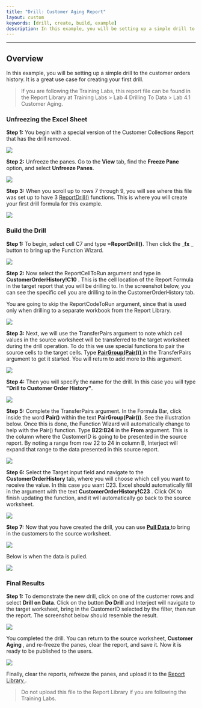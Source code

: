 ```yaml
---
title: "Drill: Customer Aging Report"
layout: custom
keywords: [drill, create, build, example]
description: In this example, you will be setting up a simple drill to the customer orders history. It is a great use case for creating your first drill.
---
```

* * *

##  **Overview**

In this example, you will be setting up a simple drill to the customer orders history. It is a great use case for creating your first drill. 

<blockquote class=lab_info>
  If you are following the Training Labs, this report file can be found in the Report Library at Training Labs > Lab 4 Drilling To Data > Lab 4.1 Customer Aging.
</blockquote>

###  Unfreezing the Excel Sheet 

**Step 1:** You begin with a special version of the Customer Collections Report that has the drill removed. 

![](/images/L-Drill-CustAging/01.png)
<br>
  


**Step 2:** Unfreeze the panes. Go to the **View** tab, find the **Freeze Pane** option, and select **Unfreeze Panes**.  

![](/images/L-Drill-CustAging/02.png)
<br>

  


**Step 3:** When you scroll up to rows 7 through 9, you will see where this file was set up to have 3 [ReportDrill()](/wIndex/ReportDrill.html) functions. This is where you will create your first drill formula for this example. 

![](/images/L-Drill-CustAging/03.png)
<br>

###  Build the Drill 

**Step 1:** To begin, select cell C7 and type **=ReportDrill()**. Then click the _**fx** _ button to bring up the Function Wizard. 

![](/images/L-Drill-CustAging/04.png)
<br>
  


**Step 2:** Now select the ReportCellToRun argument and type in **CustomerOrderHistory!C10** . This is the cell location of the Report Formula in the target report that you will be drilling to.  In the screenshot below, you can see the specific cell you are drilling to in the CustomerOrderHistory tab. 

You are going to skip the ReportCodeToRun argument, since that is used only when drilling to a separate workbook from the Report Library. 

![](/images/L-Drill-CustAging/05.png)
<br>
  


**Step 3:** Next, we will use the  TransferPairs argument to note which cell values in the source worksheet will be transferred to the target worksheet during the drill operation. To do this we use special functions to pair the source cells to the target cells. Type [ **PairGroup(Pair())** ](/wIndex/PairGroup.html) in the TransferPairs argument to get it started. You will return to add more to this argument. 

![](/images/L-Drill-CustAging/06.png)
<br>
  


**Step 4:** Then you will specify the name for the drill. In this case you will type **"Drill to Customer Order History"**. 

![](/images/L-Drill-CustAging/07.png)
<br>
  


**Step 5:** Complete the TransferPairs argument. In the Formula Bar, click inside the word **Pair()** within the text **PairGroup(Pair())**. See the illustration below. Once this is done, the Function Wizard will automatically change to help with the Pair() function. Type **B22:B24** in the **From** argument. This is the column where the CustomerID is going to be presented in the source report. By noting a range from row 22 to 24 in column B, Interject will expand that range to the data presented in this source report. 

![](/images/L-Drill-CustAging/08.png)
<br>
  


**Step 6:** Select the Target input field and navigate to the **CustomerOrderHistory** tab, where you will choose which cell you want to receive the value. In this case you want C23. Excel should automatically fill in the argument with the text **CustomerOrderHistory!C23** . Click OK to finish updating the function, and it will automatically go back to the source worksheet. 

![](/images/L-Drill-CustAging/09.png)
<br>
  


**Step 7:** Now that you have created the drill, you can use [ **Pull Data** ](/wGetStarted/INTERJECT-Ribbon-Menu-Items.html) to bring in the customers to the source worksheet. 

![](/images/L-Drill-CustAging/10.png)
<br>
  


Below is when the data is pulled. 

![](/images/L-Drill-CustAging/11.png)
<br>
  


###  **Final Results**

**Step 1:** To demonstrate the new drill, click on one of the customer rows and select **Drill on Data**. Click on the button **Do Drill** and Interject will navigate to the target worksheet, bring in the CustomerID selected by the filter, then run the report. The screenshot below should resemble the result. 

![](/images/L-Drill-CustAging/13.png)
<br>
  


You completed the drill. You can return to the source worksheet, **Customer Aging** , and re-freeze the panes, clear the report, and save it. Now it is ready to be published to the users. 

  


![](/images/L-Drill-CustAging/14.png)
<br>

Finally, clear the reports, refreeze the panes, and upload it to the [ Report Library ](/wGetStarted/L-Create-UpdatingReportLibrary.html).

<blockquote class=lab_info>
  Do not upload this file to the Report Library if you are following the Training Labs.
</blockquote>
